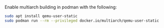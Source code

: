 
Enable multiarch building in podman with the following:

```sh
sudo apt install qemu-user-static
sudo podman run --rm --privileged docker.io/multiarch/qemu-user-static --reset -p yes
```
